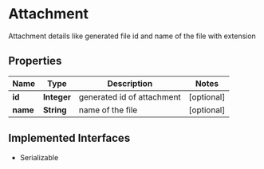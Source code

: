 

# Attachment

Attachment details like generated file id and name of the file with extension

## Properties

Name | Type | Description | Notes
------------ | ------------- | ------------- | -------------
**id** | **Integer** | generated id of attachment |  [optional]
**name** | **String** | name of the file |  [optional]


## Implemented Interfaces

* Serializable


